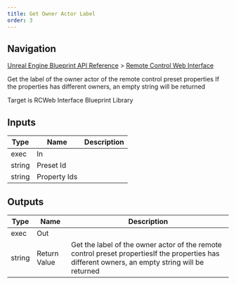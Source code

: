 ```yaml
---
title: Get Owner Actor Label
order: 3
---
```

## Navigation

[Unreal Engine Blueprint API Reference](https://dev.epicgames.com/documentation/en-us/unreal-engine/BlueprintAPI) > [Remote Control Web Interface](https://dev.epicgames.com/documentation/en-us/unreal-engine/BlueprintAPI/RemoteControlWebInterface)

Get the label of the owner actor of the remote control preset properties
If the properties has different owners, an empty string will be returned

Target is RCWeb Interface Blueprint Library

## Inputs

| Type | Name | Description |
| --- | --- | --- |
| exec | In |  |
| string | Preset Id |  |
| string | Property Ids |  |

## Outputs

| Type | Name | Description |
| --- | --- | --- |
| exec | Out |  |
| string | Return Value | Get the label of the owner actor of the remote control preset propertiesIf the properties has different owners, an empty string will be returned |
